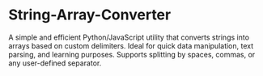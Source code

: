 # String-Array-Converter
A simple and efficient Python/JavaScript utility that converts strings into arrays based on custom delimiters. Ideal for quick data manipulation, text parsing, and learning purposes. Supports splitting by spaces, commas, or any user-defined separator.
